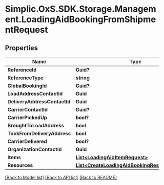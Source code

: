 # Simplic.OxS.SDK.Storage.Management.LoadingAidBookingFromShipmentRequest

## Properties

Name | Type | Description | Notes
------------ | ------------- | ------------- | -------------
**ReferenceId** | **Guid?** |  | [optional] 
**ReferenceType** | **string** |  | [optional] 
**GlobalBookingId** | **Guid?** |  | [optional] 
**LoadAddressContactId** | **Guid** |  | 
**DeliveryAddressContactId** | **Guid** |  | 
**CarrierContactId** | **Guid?** |  | [optional] 
**CarrierPickedUp** | **bool?** |  | [optional] 
**BroughtToLoadAddress** | **bool** |  | [optional] 
**TookFromDeliveryAddress** | **bool** |  | [optional] 
**CarrierDelivered** | **bool?** |  | [optional] 
**OrganizationContactId** | **Guid** |  | 
**Items** | [**List&lt;LoadingAidItemRequest&gt;**](LoadingAidItemRequest.md) |  | 
**Resources** | [**List&lt;CreateLoadingAidBookingResourceRequest&gt;**](CreateLoadingAidBookingResourceRequest.md) |  | [optional] 

[[Back to Model list]](../README.md#documentation-for-models) [[Back to API list]](../README.md#documentation-for-api-endpoints) [[Back to README]](../README.md)

